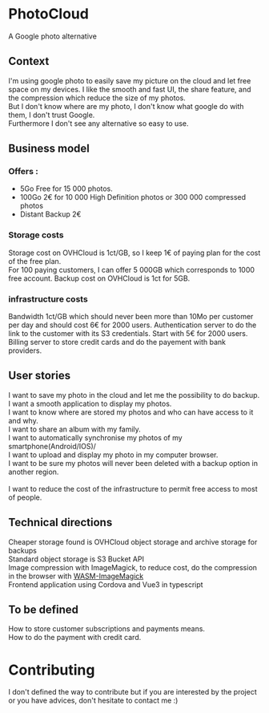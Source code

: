 # PhotoCloud
A Google photo alternative

## Context
I'm using google photo to easily save my picture on the cloud and let free space on my devices. I like the smooth and fast UI, the share feature, and the compression which reduce the size of my photos.\
But I don't know where are my photo, I don't know what google do with them, I don't trust Google.\
Furthermore I don't see any alternative so easy to use.

## Business model
### Offers :
* 5Go Free for 15 000 photos.
* 100Go 2€ for 10 000 High Definition photos or 300 000 compressed photos
* Distant Backup 2€

### Storage costs
Storage cost on OVHCloud is 1ct/GB, so I keep 1€ of paying plan for the cost of the free plan.\
For 100 paying customers, I can offer 5 000GB which corresponds to 1000 free account.
Backup cost on OVHCloud is 1ct for 5GB.

### infrastructure costs 
Bandwidth 1ct/GB which should never been more than 10Mo per customer per day and should cost 6€ for 2000 users.
Authentication server to do the link to the customer with its S3 credentials. Start with 5€ for 2000 users.
Billing server to store credit cards and do the payement with bank providers.

## User stories
I want to save my photo in the cloud and let me the possibility to do backup.\
I want a smooth application to display my photos.\
I want to know where are stored my photos and who can have access to it and why.\
I want to share an album with my family.\
I want to automatically synchronise my photos of my smartphone(Android/IOS)/\
I want to upload and display my photo in my computer browser.\
I want to be sure my photos will never been deleted with a backup option in another region.\
\
I want to reduce the cost of the infrastructure to permit free access to most of people.


## Technical directions
Cheaper storage found is OVHCloud object storage and archive storage for backups\
Standard object storage is S3 Bucket API\
Image compression with ImageMagick, to reduce cost, do the compression in the browser with [WASM-ImageMagick](https://github.com/KnicKnic/WASM-ImageMagick)\
Frontend application using Cordova and Vue3 in typescript

## To be defined
How to store customer subscriptions and payments means.\
How to do the payment with credit card.


# Contributing
I don't defined the way to contribute but if you are interested by the project or you have advices, don't hesitate to contact me :) 
